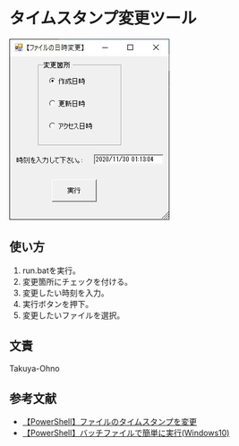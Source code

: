 # タイムスタンプ変更ツール
![画面](Readme__image\image1.JPG)


## 使い方
1. run.batを実行。
1. 変更箇所にチェックを付ける。
1. 変更したい時刻を入力。
1. 実行ボタンを押下。
1. 変更したいファイルを選択。


## 文責
Takuya-Ohno


## 参考文献
- [【PowerShell】ファイルのタイムスタンプを変更](https://qiita.com/takuya-ohno/items/bbb76636ae4146fbaf58#%E3%82%A2%E3%82%AF%E3%82%BB%E3%82%B9%E6%97%A5%E6%99%82%E3%82%92%E5%A4%89%E6%9B%B4%E3%81%99%E3%82%8B%E5%A0%B4%E5%90%88)
- [【PowerShell】バッチファイルで簡単に実行(Windows10)](https://algorithm.joho.info/powershell/run-easy-ps1/)